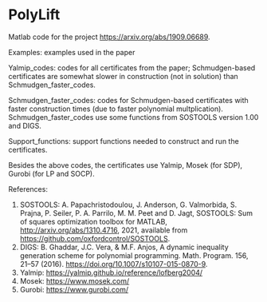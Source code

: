 # PolyLift
Matlab code for the project https://arxiv.org/abs/1909.06689. 

Examples: examples used in the paper

Yalmip_codes: codes for all certificates from the paper;  Schmudgen-based certificates are somewhat slower in construction (not in solution) than Schmudgen_faster_codes.

Schmudgen_faster_codes: codes for Schmudgen-based certificates with faster construction times (due to faster polynomial multplication). Schmudgen_faster_codes use some functions from SOSTOOLS version 1.00 and DIGS.

Support_functions: support functions needed to construct and run the certificates. 

Besides the above codes, the certificates use Yalmip, Mosek (for SDP), Gurobi (for LP and SOCP).  

References:
1.  SOSTOOLS: A. Papachristodoulou, J. Anderson, G. Valmorbida, S. Prajna, P. Seiler, P. A. Parrilo, M. M. Peet and D. Jagt, SOSTOOLS: Sum of squares optimization toolbox for MATLAB, http://arxiv.org/abs/1310.4716, 2021, available from https://github.com/oxfordcontrol/SOSTOOLS.
2. DIGS: B. Ghaddar, J.C. Vera, & M.F. Anjos, A dynamic inequality generation scheme for polynomial programming. Math. Program. 156, 21–57 (2016). https://doi.org/10.1007/s10107-015-0870-9.
3.  Yalmip: https://yalmip.github.io/reference/lofberg2004/
4.  Mosek: https://www.mosek.com/
5.  Gurobi: https://www.gurobi.com/
